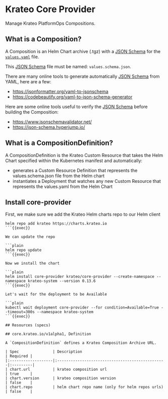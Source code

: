 # Krateo Core Provider

Manage Krateo PlatformOps Compositions.

## What is a Composition?

A Composition is an Helm Chart archive (.tgz) with a [JSON Schema](https://json-schema.org/) for the [`values.yaml`](https://helm.sh/docs/chart_template_guide/values_files/) file.

This [JSON Schema](https://json-schema.org/) file must be named: `values.schema.json`.

There are many online tools to generate automatically [JSON Schema](https://json-schema.org/) from YAML, here are a few:

- https://jsonformatter.org/yaml-to-jsonschema
- https://codebeautify.org/yaml-to-json-schema-generator

Here are some online tools useful to verify the [JSON Schema](https://json-schema.org/) before building the Composition:

- https://www.jsonschemavalidator.net/
- https://json-schema.hyperjump.io/

## What is a CompositionDefinition?

A CompositionDefinition is the Krateo Custom Resource that takes the Helm Chart specified within the Kubernetes manifest and automatically:
- generates a Custom Resource Definition that represents the values.schema.json file from the Helm chart
- instantiates a Deployment that watches any new Custom Resource that represents the values.yaml from the Helm Chart

## Install core-provider
First, we make sure we add the Krateo Helm charts repo to our Helm client

```plain
helm repo add krateo https://charts.krateo.io
```{{exec}}

We can update the repo

```plain
helm repo update
```{{exec}}

Now we install the chart

```plain
helm install core-provider krateo/core-provider --create-namespace --namespace krateo-system --version 0.13.6
```{{exec}}

Let's wait for the deployment to be Available

```plain
kubectl wait deployment core-provider --for condition=Available=True --timeout=300s --namespace krateo-system
```{{exec}}

## Resources (specs)

## core.krateo.io/v1alpha1, Definition

A `CompositionDefinition` defines a Krateo Composition Archive URL.

| Spec               | Description                                     | Required |
|:-------------------|:------------------------------------------------|:---------|
| chart.url          | krateo composition url                          | true     |
| chart.version      | krateo composition version                      | false    |
| chart.repo         | helm chart repo name (only for helm repos urls) | false    |
